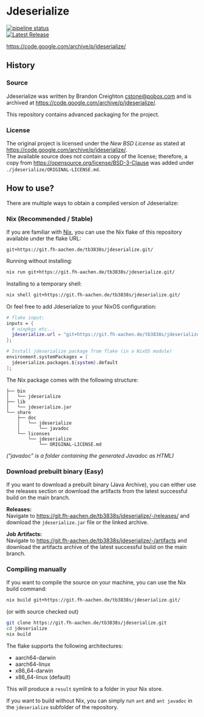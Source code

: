 # Jdeserialize

[![pipeline status](https://git.fh-aachen.de/tb3838s/jdeserialize/badges/main/pipeline.svg)](https://git.fh-aachen.de/tb3838s/jdeserialize/-/commits/main)  
[![Latest Release](https://git.fh-aachen.de/tb3838s/jdeserialize/-/badges/release.svg)](https://git.fh-aachen.de/tb3838s/jdeserialize/-/releases)

https://code.google.com/archive/p/jdeserialize/

## History

### Source

Jdeserialize was written by Brandon Creighton <cstone@pobox.com> and is archived at https://code.google.com/archive/p/jdeserialize/.

This repository contains advanced packaging for the project.

### License

The original project is licensed under the *New BSD License* as stated at https://code.google.com/archive/p/jdeserialize/.  
The available source does not contain a copy of the license; therefore, a copy from https://opensource.org/license/BSD-3-Clause was added under `./jdeserialize/ORIGINAL-LICENSE.md`.

## How to use?

There are multiple ways to obtain a compiled version of Jdeserialize:

### Nix (Recommended / Stable)

If you are familiar with [Nix](https://nixos.org/), you can use the Nix flake of this repository available under the flake URL:

```
git+https://git.fh-aachen.de/tb3838s/jdeserialize.git/
```

Running without installing:
```bash
nix run git+https://git.fh-aachen.de/tb3838s/jdeserialize.git/
```

Installing to a temporary shell:
```bash
nix shell git+https://git.fh-aachen.de/tb3838s/jdeserialize.git/
```

Or feel free to add Jdeserialize to your NixOS configuration:

```nix
# flake input:
inputs = {
  # nixpkgs etc...
  jdeserialize.url = "git+https://git.fh-aachen.de/tb3838s/jdeserialize.git";
};

# Install jdeserialize package from flake (in a NixOS module)
environment.systemPackages = [
  jdeserialize.packages.${system}.default
];
```

The Nix package comes with the following structure:

```
├── bin
│   └── jdeserialize
├── lib
│   └── jdeserialize.jar
└── share
    ├── doc
    │   └── jdeserialize
    │       └── javadoc
    └── licenses
        └── jdeserialize
            └── ORIGINAL-LICENSE.md
```

_(“javadoc” is a folder containing the generated Javadoc as HTML)_

### Download prebuilt binary (Easy)

If you want to download a prebuilt binary (Java Archive), you can either use the releases section or download the artifacts from the latest successful build on the main branch.

**Releases:**  
Navigate to https://git.fh-aachen.de/tb3838s/jdeserialize/-/releases/ and download the `jdeserialize.jar` file or the linked archive.

**Job Artifacts:**  
Navigate to https://git.fh-aachen.de/tb3838s/jdeserialize/-/artifacts and download the artifacts archive of the latest successful build on the main branch.

### Compiling manually

If you want to compile the source on your machine, you can use the Nix build command:

```bash
nix build git+https://git.fh-aachen.de/tb3838s/jdeserialize.git/
```

(or with source checked out)

```bash
git clone https://git.fh-aachen.de/tb3838s/jdeserialize.git
cd jdeserialize
nix build
```

The flake supports the following architectures:

- aarch64-darwin  
- aarch64-linux  
- x86_64-darwin  
- x86_64-linux (default)  


This will produce a `result` symlink to a folder in your Nix store.

If you want to build without Nix, you can simply run `ant` and `ant javadoc` in the `jdeserialize` subfolder of the repository.

